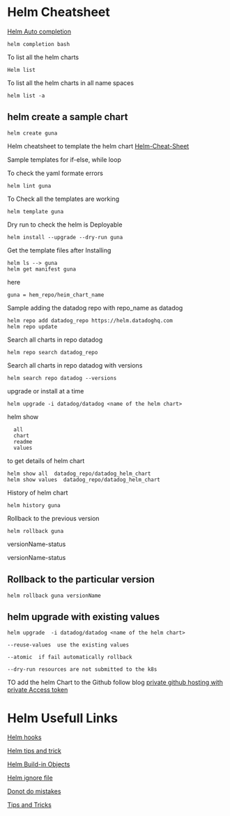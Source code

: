 # Helm Cheatsheet

[Helm Auto completion](https://helm.sh/docs/helm/helm_completion/) 
```
helm completion bash
```

To list all the helm charts 
```
Helm list
```
To list all the helm charts in all name spaces

```
helm list -a
```

## helm create a sample chart 
```
helm create guna
```

Helm cheatsheet to template the helm chart [Helm-Cheat-Sheet](https://gist.github.com/tuannvm/4e1bcc993f683ee275ed36e67c30ac49)


Sample templates for if-else, while loop

To check the yaml formate errors
```
helm lint guna
```

To Check all the templates are working
```
helm template guna
```

Dry run to check the helm is Deployable
```
helm install --upgrade --dry-run guna
```

Get the template files after Installing
```
helm ls --> guna
helm get manifest guna
```

here 

```
guna = hem_repo/heim_chart_name
```

Sample adding the datadog repo with repo_name as datadog
````
helm repo add datadog_repo https://helm.datadoghq.com
helm repo update
````

Search all  charts in repo datadog
```
helm repo search datadog_repo
```


Search all  charts in repo datadog with versions
```
helm search repo datadog --versions
```

upgrade or install at a time
```
helm upgrade -i datadog/datadog <name of the helm chart>
```


helm show 
```
  all        
  chart      
  readme     
  values    
```

to get details of helm chart
```
helm show all  datadog_repo/datadog_helm_chart
helm show values  datadog_repo/datadog_helm_chart
```

History of  helm chart
```
helm history guna
```

Rollback to the previous version
```
helm rollback guna
``` 
versionName-status 

versionName-status

## Rollback to the particular version

```
helm rollback guna versionName
```

## helm upgrade with existing values
```
helm upgrade  -i datadog/datadog <name of the helm chart> 

--reuse-values  use the existing values

--atomic  if fail automatically rollback

--dry-run resources are not submitted to the k8s
```




TO add the helm Chart to the Github follow blog [private github hosting with private Access token](https://blog.softwaremill.com/hosting-helm-private-repository-from-github-ff3fa940d0b7)



# Helm Usefull Links

[Helm hooks](https://helm.sh/docs/topics/charts_hooks/)

[Helm tips and trick](https://helm.sh/docs/howto/charts_tips_and_tricks/)

[Helm Build-in Objects](https://helm.sh/docs/chart_template_guide/builtin_objects/)

[Helm ignore file](helmignore)

[Donot do  mistakes](https://helm.sh/docs/chart_template_guide/yaml_techniques/)

[Tips and Tricks](https://helm.sh/docs/howto/charts_tips_and_tricks/)
